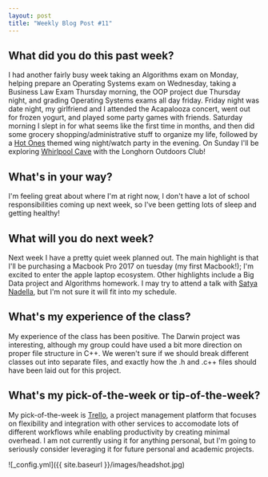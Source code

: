 ```yaml
---
layout: post
title: "Weekly Blog Post #11"
---
```



## What did you do this past week?
I had another fairly busy week taking an Algorithms exam on Monday, helping prepare an Operating Systems exam on Wednesday, taking a Business Law Exam Thursday morning, the OOP project due Thursday night, and grading Operating Systems exams all day friday. Friday night was date night, my girlfriend and I attended the Acapalooza concert, went out for frozen yogurt, and played some party games with friends. Saturday morning I slept in for what seems like the first time in months, and then did some grocery shopping/administrative stuff to organize my life, followed by a [Hot Ones](https://www.youtube.com/playlist?list=PLAzrgbu8gEMIIK3r4Se1dOZWSZzUSadfZ) themed wing night/watch party in the evening. On Sunday I'll be exploring [Whirlpool Cave](https://www.yelp.com/biz/whirlpool-cave-preserve-austin) with the Longhorn Outdoors Club!

## What's in your way?
I'm feeling great about where I'm at right now, I don't have a lot of school responsibilities coming up next week, so I've been getting lots of sleep and getting healthy!

## What will you do next week?
Next week I have a pretty quiet week planned out. The main highlight is that I'll be purchasing a Macbook Pro 2017 on tuesday (my first Macbook!); I'm excited to enter the apple laptop ecosystem. Other highlights include a Big Data project and Algorithms homework. I may try to attend a talk with [Satya Nadella](https://en.wikipedia.org/wiki/Satya_Nadella), but I'm not sure it will fit into my schedule.

## What's my experience of the class?
My experience of the class has been positive. The Darwin project was interesting, although my group could have used a bit more direction on proper file structure in C++. We weren't sure if we should break different classes out into separate files, and exactly how the .h and .c++ files should have been laid out for this project.

## What's my pick-of-the-week or tip-of-the-week?
My pick-of-the-week is [Trello](https://trello.com/), a project management platform that focuses on flexibility and integration with other services to accomodate lots of different workflows while enabling productivity by creating minimal overhead. I am not currently using it for anything personal, but I'm going to seriously consider leveraging it for future personal and academic projects.

![_config.yml]({{ site.baseurl }}/images/headshot.jpg)
